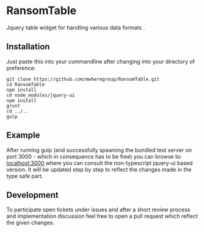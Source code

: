 # RansomTable
Jquery table widget for handling various data formats .

## Installation
Just paste this into your commandline after changing into your directory of preference:

``` 
git clone https://github.com/mwheregroup/RansomTable.git
cd RansomTable
npm install 
cd node_modules/jquery-ui 
npm install
grunt 
cd ../..
gulp
```

## Example

After running gulp (and successfully spawning the bundled test server on port 3000 - which in consequence has to be free)
you can browse to: [localhost:3000](http://localhost:3000) where you can consult the non-typescript jquery-ui based version.
It will be updated step by step to reflect the changes made in the type safe part.

## Development

To participate open tickets under issues and after a short review process and implementation discussion feel free to open
a pull request which reflect the given changes.
